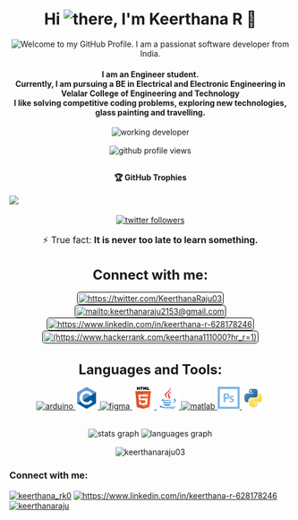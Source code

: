 
<h1 align="center">
    Hi <img src='./assets/wave.gif' height='26' alt='there'>, I'm Keerthana R 👋
</h1>

<p align='center' style='margin: 16px 4px 8px;'>
    <img src="https://readme-typing-svg.herokuapp.com?font=Fira+Code&pause=1000&color=54A6FF&center=true&vCenter=true&multiline=true&width=710&height=70&lines=Welcome+to+my+GitHub+Profile;I+am+a+passionate+software+developer+from+India" alt="Welcome to my GitHub Profile. I am a passionat software developer from India." />
</p>


<h4 align="center">
    I am an Engineer student.<br />
    Currently, I am pursuing a BE in Electrical and Electronic Engineering in Velalar College of Engineering and Technology<br />
    I like solving competitive coding problems, exploring new technologies, glass painting and travelling.
</h4>

<p align='center' style='margin: 16px 4px 8px;'>
    <img src="./assets/dev-working_rounded.gif" alt="working developer">
</p>

<p align="center" style='margin: 16px 4px 8px;'>
    <img src="https://komarev.com/ghpvc/?username=keerthanaraju03&label=Profile%20views&color=0e75b6&style=flat" alt="github profile views" />
</p>

## <h4 align="center">🏆 GitHub Trophies</h4>
![](https://github-profile-trophy.vercel.app/?username=keerthanaraju03&theme=tokyonight&no-frame=false&no-bg=true&margin-w=4)


<p align="center" style='margin: 16px 4px 16px;'>
    <a href="(https://twitter.com/Keerthana_rk0?t=Jl8xZobYIU7j-V7m2UfGww&s=09)" target="blank">
        <img src="https://img.shields.io/twitter/follow/keerthana_rk0?logo=twitter&style=for-the-badge" alt="twitter followers" />
    </a>
</p>

<p align='center' style='font-size: 16px;'>
    ⚡ True fact: <strong>It is never too late to learn something.</strong>
</p>

<h3 align="center" style='margin: 32px 4px 8px; font-size: 24px;'>
    Connect with me:
</h3>
<p align="center" style='margin: 16px 4px 8px;'>
    <a href="https://twitter.com/Keerthana_rk0?t=Jl8xZobYIU7j-V7m2UfGww&s=09" target="blank" rel="noreferrer">
        <img align="center" src="https://www.vectorlogo.zone/logos/twitter/twitter-official.svg" alt="https://twitter.com/KeerthanaRaju03" height="30" width="30" style="background: #ffffff; border-radius: 5px; border: 1px solid #000000; margin: 0 2px; padding: 2px;" />
    </a>
    <a href="mailto:keerthanaraju2153@gmail.com" target="blank" rel="noreferrer">
        <img align="center" src="https://www.vectorlogo.zone/logos/gmail/gmail-icon.svg" alt="mailto:keerthanaraju2153@gmail.com" height="30" width="30" style="background: #ffffff; border-radius: 5px; border: 1px solid #000000; margin: 0 2px; padding: 2px;" />
    </a>
    <a href="(https://www.linkedin.com/in/keerthana-r-628178246)" target="blank" rel="noreferrer">
        <img align="center" src="https://www.vectorlogo.zone/logos/linkedin/linkedin-icon.svg" alt="https://www.linkedin.com/in/keerthana-r-628178246" height="30" width="30" style="background: #ffffff; border-radius: 5px; border: 1px solid #000000; margin: 0 2px; padding: 2px;" />
    </a>
    <a href="(https://www.hackerrank.com/keerthana111000?hr_r=1)" target="blank" rel="noreferrer">
        <img align="center" src="https://hrcdn.net/fcore/assets/brand/logo-new-white-green-a5cb16e0ae.svg" alt="(https://www.hackerrank.com/keerthana111000?hr_r=1)" height="30" width="30" style="background: #ffffff; border-radius: 5px; border: 1px solid #000000; margin: 0 2px; padding: 2px;" />
    </a>
    
</p>

<h3 align="center" style='margin: 32px 4px 8px; font-size: 24px;'>
    Languages and Tools:
</h3>
<p align="center" style='margin: 16px 4px 32px;'>
 <a href="https://www.arduino.cc/" target="_blank" rel="noreferrer"> <img src="https://cdn.worldvectorlogo.com/logos/arduino-1.svg" alt="arduino" width="40" height="40"/> </a> <a href="https://www.cprogramming.com/" target="_blank" rel="noreferrer"> <img src="https://raw.githubusercontent.com/devicons/devicon/master/icons/c/c-original.svg" alt="c" width="40" height="40"/> </a> <a href="https://www.figma.com/" target="_blank" rel="noreferrer"> <img src="https://www.vectorlogo.zone/logos/figma/figma-icon.svg" alt="figma" width="40" height="40"/> </a> <a href="https://www.w3.org/html/" target="_blank" rel="noreferrer"> <img src="https://raw.githubusercontent.com/devicons/devicon/master/icons/html5/html5-original-wordmark.svg" alt="html5" width="40" height="40"/> </a> <a href="https://www.java.com" target="_blank" rel="noreferrer"> <img src="https://raw.githubusercontent.com/devicons/devicon/master/icons/java/java-original.svg" alt="java" width="40" height="40"/> </a> <a href="https://www.mathworks.com/" target="_blank" rel="noreferrer"> <img src="https://upload.wikimedia.org/wikipedia/commons/2/21/Matlab_Logo.png" alt="matlab" width="40" height="40"/> </a> <a href="https://www.photoshop.com/en" target="_blank" rel="noreferrer"> <img src="https://raw.githubusercontent.com/devicons/devicon/master/icons/photoshop/photoshop-line.svg" alt="photoshop" width="40" height="40"/> </a> <a href="https://www.python.org" target="_blank" rel="noreferrer"> <img src="https://raw.githubusercontent.com/devicons/devicon/master/icons/python/python-original.svg" alt="python" width="40" height="40"/> </a> </p>

<div align="center">
  <img src="https://github-readme-stats.vercel.app/api?hide_title=false&hide_rank=false&show_icons=true&include_all_commits=true&count_private=true&disable_animations=false&theme=dracula&locale=en&hide_border=false&username=keerthanaraju03" height="150" alt="stats graph"   />
  <img src="https://github-readme-stats.vercel.app/api/top-langs?locale=en&hide_title=false&layout=compact&card_width=320&langs_count=5&theme=dracula&hide_border=false&username=keerthanaraju03" height="150" alt="languages graph"  />
  <p><img align="center" src="https://github-readme-streak-stats.herokuapp.com/?user=keerthanaraju03&theme=dark" alt="keerthanaraju03" /></p>
</div>

###

<h3 align="left">Connect with me:</h3>
<p align="left">
<a href="https://twitter.com/keerthana_rk0" target="blank"><img align="center" src="https://raw.githubusercontent.com/rahuldkjain/github-profile-readme-generator/master/src/images/icons/Social/twitter.svg" alt="keerthana_rk0" height="30" width="40" /></a>
<a href="https://linkedin.com/in/https://www.linkedin.com/in/keerthana-r-628178246" target="blank"><img align="center" src="https://raw.githubusercontent.com/rahuldkjain/github-profile-readme-generator/master/src/images/icons/Social/linked-in-alt.svg" alt="https://www.linkedin.com/in/keerthana-r-628178246" height="30" width="40" /></a>
<a href="https://www.hackerrank.com/keerthanaraju" target="blank"><img align="center" src="https://raw.githubusercontent.com/rahuldkjain/github-profile-readme-generator/master/src/images/icons/Social/hackerrank.svg" alt="keerthanaraju" height="30" width="40" /></a>
</p
